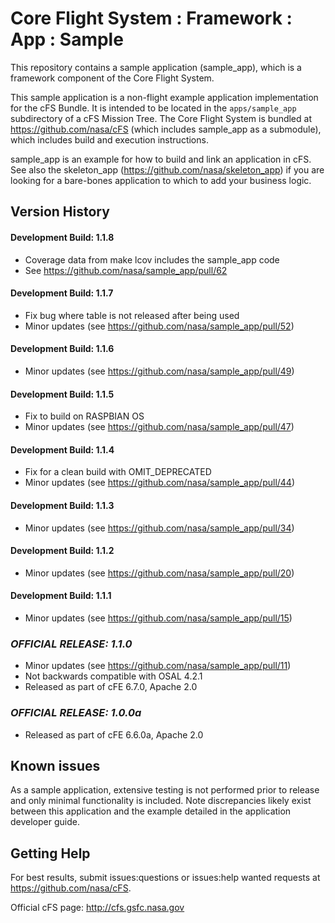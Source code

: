 # Core Flight System : Framework : App : Sample

This repository contains a sample application (sample_app), which is a framework component of the Core Flight System.

This sample application is a non-flight example application implementation for the cFS Bundle. It is intended to be located in the `apps/sample_app` subdirectory of a cFS Mission Tree.  The Core Flight System is bundled at https://github.com/nasa/cFS (which includes sample_app as a submodule), which includes build and execution instructions.

sample_app is an example for how to build and link an application in cFS. See also the skeleton_app (https://github.com/nasa/skeleton_app) if you are looking for a bare-bones application to which to add your business logic.

## Version History

#### Development Build: 1.1.8
- Coverage data from make lcov includes the sample_app code
- See https://github.com/nasa/sample_app/pull/62

#### Development Build: 1.1.7
- Fix bug where table is not released after being used
- Minor updates (see https://github.com/nasa/sample_app/pull/52)

#### Development Build: 1.1.6
- Minor updates (see https://github.com/nasa/sample_app/pull/49)

#### Development Build: 1.1.5
- Fix to build on RASPBIAN OS
- Minor updates (see https://github.com/nasa/sample_app/pull/47)

#### Development Build: 1.1.4
- Fix for a clean build with OMIT_DEPRECATED
- Minor updates (see https://github.com/nasa/sample_app/pull/44)

#### Development Build: 1.1.3
- Minor updates (see https://github.com/nasa/sample_app/pull/34)

#### Development Build: 1.1.2
- Minor updates (see https://github.com/nasa/sample_app/pull/20)

#### Development Build: 1.1.1
- Minor updates (see https://github.com/nasa/sample_app/pull/15)

### ***OFFICIAL RELEASE: 1.1.0***

- Minor updates (see https://github.com/nasa/sample_app/pull/11)
- Not backwards compatible with OSAL 4.2.1
- Released as part of cFE 6.7.0, Apache 2.0

### ***OFFICIAL RELEASE: 1.0.0a***

- Released as part of cFE 6.6.0a, Apache 2.0

## Known issues

As a sample application, extensive testing is not performed prior to release and only minimal functionality is included.  Note discrepancies likely exist between this application and the example detailed in the application developer guide.

## Getting Help

For best results, submit issues:questions or issues:help wanted requests at https://github.com/nasa/cFS.

Official cFS page: http://cfs.gsfc.nasa.gov
